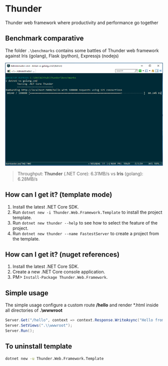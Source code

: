 # Thunder
Thunder web framework where productivity and performance go together

## Benchmark comparative
The folder ` .\benchmarks ` contains some battles of Thunder web framework against Iris (golang), Flask (python), Expressjs (nodejs)

![battle Thunder vs Iris](https://github.com/jefersonsv/Thunder/raw/master/benchmarks/battle-dotnet-vs-golang.gif)

> Throughput: **Thunder** (.NET Core): 6.31MB/s vs **Iris** (golang): 6.28MB/s

## How can I get it? (template mode)

1. Install the latest .NET Core SDK.
2. Run ` dotnet new -i Thunder.Web.Framework.Template ` to install the project template.
3. Run ` dotnet new thunder --help ` to see how to select the feature of the project.
4. Run ` dotnet new thunder --name FastestServer ` to create a project from the template.

## How can I get it? (nuget references)

1. Install the latest .NET Core SDK.
2. Create a new .NET Core console application.
3. PM> ` Install-Package Thunder.Web.Framework `.

## Simple usage
The simple usage configure a custom route **/hello** and render *.html inside all directories of **.\wwwroot**

```c#
Server.Get("/hello", context => context.Response.WriteAsync("Hello from /hello"));
Server.SetViews(".\\wwwroot");
Server.Run();
```
## To uninstall template
```sh
dotnet new -u Thunder.Web.Framework.Template
```